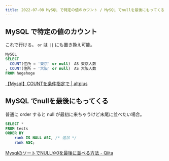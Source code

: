 ```yaml
---
title: 2022-07-08 MySQL で特定の値のカウント / MySQL でnullを最後にもってくる
---
```


## MySQL で特定の値のカウント

これで行ける。 `or` は `||` にも置き換え可能。

```sql
MySQL
SELECT
  COUNT(住所 = '東京' or null)　AS 東京人数
, COUNT(住所 = '大阪' or null)　AS 大阪人数
FROM hogehoge
```

[【Mysql】COUNTを条件指定で \| altplus](https://www.alt-plus.jp/archives/1024)

## MySQL でnullを最後にもってくる

普通に order すると null が最初に来ちゃうけど末尾に並べたい場合。

```sql
SELECT *
FROM tests
ORDER BY
    rank IS NULL ASC, /* 追加 */
    rank ASC;
```

[MysqlのソートでNULLや0を最後に並べる方法 - Qiita](https://qiita.com/koheiiwamura/items/6b6be9fae801f5a49eae)
